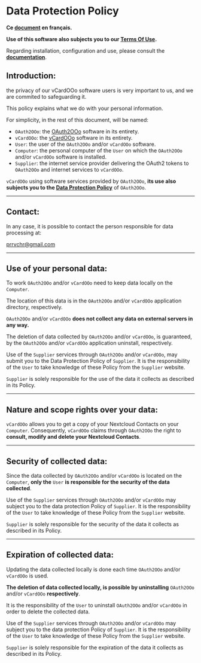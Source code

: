 # Data Protection Policy

**Ce [document][1] en français.**

**Use of this software also subjects you to our [Terms Of Use][2].**

Regarding installation, configuration and use, please consult the **[documentation][3]**.

## Introduction:

the privacy of our vCardOOo software users is very important to us, and we are commited to safeguarding it.

This policy explains what we do with your personal information.

For simplicity, in the rest of this document, will be named:
- `OAuth2OOo`: the [OAuth2OOo][4] software in its entirety.
- `vCardOOo`: the [vCardOOo][5] software in its entirety.
- `User`: the user of the `OAuth2OOo` and/or `vCardOOo` software.
- `Computer`: the personal computer of the `User` on which the `OAuth2OOo` and/or `vCardOOo` software is installed.
- `Supplier`: the internet service provider delivering the OAuth2 tokens to `OAuth2OOo` and internet services to `vCardOOo`.

`vCardOOo` using software services provided by `OAuth2OOo`, **its use also subjects you to the [Data Protection Policy][6]** of `OAuth2OOo`.

___
## Contact:

In any case, it is possible to contact the person responsible for data processing at:

prrvchr@gmail.com

___
## Use of your personal data:

To work `OAuth2OOo` and/or `vCardOOo` need to keep data locally on the `Computer`.

The location of this data is in the `OAuth2OOo` and/or `vCardOOo` application directory, respectively.

`OAuth2OOo` and/or `vCardOOo` **does not collect any data on external servers in any way.**

The deletion of data collected by `OAuth2OOo` and/or `vCardOOo`, is guaranteed, by the `OAuth2OOo` and/or `vCardOOo` application uninstall, respectively.

Use of the `Supplier` services through `OAuth2OOo` and/or `vCardOOo`, may submit you to the Data Protection Policy of `Supplier`. It is the responsibility of the `User` to take knowledge of these Policy from the `Supplier` website.

`Supplier` is solely responsible for the use of the data it collects as described in its Policy.

___
## Nature and scope rights over your data:

`vCardOOo` allows you to get a copy of your Nextcloud Contacts on your `Computer`. Consequently, `vCardOOo` claims through `OAuth2OOo` the right to **consult, modify and delete your Nextcloud Contacts**.

___
## Security of collected data:

Since the data collected by `OAuth2OOo` and/or `vCardOOo` is located on the `Computer`, **only the** `User` **is responsible for the security of the data collected**.

Use of the `Supplier` services through `OAuth2OOo` and/or `vCardOOo` may subject you to the data protection Policy of `Supplier`. It is the responsibility of the `User` to take knowledge of these Policy from the `Supplier` website.

`Supplier` is solely responsible for the security of the data it collects as described in its Policy.

___
## Expiration of collected data:

Updating the data collected locally is done each time `OAuth2OOo` and/or `vCardOOo` is used.

**The deletion of data collected locally, is possible by uninstalling** `OAuth2OOo` and/or `vCardOOo` **respectively**.

It is the responsibility of the `User` to uninstall `OAuth2OOo` and/or `vCardOOo` in order to delete the collected data.

Use of the `Supplier` services through `OAuth2OOo` and/or `vCardOOo` may subject you to the data protection Policy of `Supplier`. It is the responsibility of the `User` to take knowledge of these Policy from the `Supplier` website.

`Supplier` is solely responsible for the expiration of the data it collects as described in its Policy.

[1]: <https://prrvchr.github.io/vCardOOo/source/vCardOOo/registration/PrivacyPolicy_fr>
[2]: <https://prrvchr.github.io/vCardOOo/source/vCardOOo/registration/TermsOfUse_en>
[3]: <https://prrvchr.github.io/vCardOOo/>
[4]: <https://github.com/prrvchr/OAuth2OOo/raw/master/OAuth2OOo.oxt>
[5]: <https://github.com/prrvchr/vCardOOo/raw/master/vCardOOo.oxt>
[6]: <https://prrvchr.github.io/OAuth2OOo/source/OAuth2OOo/registration/PrivacyPolicy_en>
